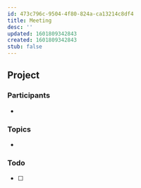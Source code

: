 ```yaml
---
id: 473c796c-9504-4f80-824a-ca13214c8df4
title: Meeting
desc: ''
updated: 1601809342843
created: 1601809342843
stub: false
---
```


## Project

### Participants

-

### Topics

-

### Todo

- [ ]
